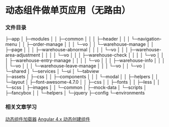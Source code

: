 # 动态组件做单页应用（无路由）

### 文件目录

├─app
│  ├─modules  <!--EntryComponent.ts文件是动态加载组件的数组-->
│  │  ├─common
│  │  │  ├─header  <!--头部-->
│  │  │  └─navigation-menu  <!--左侧导航栏-->
│  │  ├─order-manage  <!--订单管理模块-->
│  │  │  └─vo
│  │  └─warehouse-manage  <!--出入库管理模块-->
│  │      ├─page
│  │      │  ├─warehouse-abnormal
│  │      │  │  └─vo
│  │      │  ├─warehouse-area-adjustment
│  │      │  │  └─vo
│  │      │  ├─warehouse-check
│  │      │  │  └─vo
│  │      │  ├─warehouse-entry-manage
│  │      │  │  └─vo
│  │      │  ├─warehouse-info
│  │      │  │  └─vo
│  │      │  └─warehouse-leave-manage
│  │      │      └─vo
│  │      └─vo
│  └─shared
│      └─services
│          └─ui
│              └─tabview <!--动态组件加载器核心代码-->   
├─assets
│  ├─css
│  │  ├─components
│  │  │  └─modal
│  │  ├─helpers
│  │  └─layout
│  ├─font-awesome-4.7.0
│  │  ├─css
│  │  ├─fonts
│  │  ├─less
│  │  └─scss
│  ├─images
│  │  └─common
│  ├─mock-data  <!--内含左侧菜单所有页面的路径信息-->
│  └─scripts
│      ├─fancybox
│      │  └─helpers
│      └─jquery
├─config
└─environments

### 相关文章学习

[动态组件加载器](https://angular.cn/guide/dynamic-component-loader#动态组件加载器)
[Angular 4.x 动态创建组件](https://segmentfault.com/a/1190000009175508)


